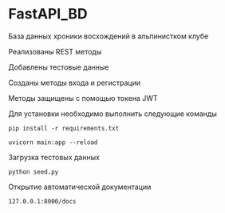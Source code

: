 # FastAPI_BD
База данных хроники восхождений в альпинистком клубе

Реализованы REST методы

Добавлены тестовые данные

Созданы методы входа и регистрации

Методы защищены с помощью токена JWT

Для установки необходимо выполнить следующие команды

`pip install -r requirements.txt`

`uvicorn main:app --reload`

Загрузка тестовых данных

`python seed.py`

Открытие автоматической документации

`127.0.0.1:8000/docs`